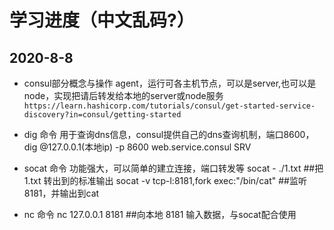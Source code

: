 # 学习进度（中文乱码?）

## 2020-8-8

- consul部分概念与操作 agent，运行可各主机节点，可以是server,也可以是node，实现把请后转发给本地的server或node服务
`
https://learn.hashicorp.com/tutorials/consul/get-started-service-discovery?in=consul/getting-started
`

- dig 命令 用于查询dns信息，consul提供自己的dns查询机制，端口8600，dig @127.0.0.1(本地ip) -p 8600 web.service.consul SRV
- socat 命令 功能强大，可以简单的建立连接，端口转发等 socat - ./1.txt ##把 1.txt 转出到的标准输出  socat -v tcp-l:8181,fork exec:"/bin/cat" ##监听8181，并输出到cat
- nc 命令 nc 127.0.0.1 8181 ##向本地 8181 输入数据，与socat配合使用
